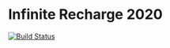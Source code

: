 # Infinite Recharge 2020

[![Build Status](https://travis-ci.com/ryanchaiyakul/Infinite-Recharge-2020.svg?token=q4ewBoNMA9JpN6YCh3qH&branch=master)](https://travis-ci.com/ryanchaiyakul/Infinite-Recharge-2020)